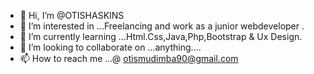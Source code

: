 - 👋 Hi, I’m @OTISHASKINS
- 👀 I’m interested in ...Freelancing and work as a junior webdeveloper .
- 🌱 I’m currently learning ...Html.Css,Java,Php,Bootstrap & Ux Design.
- 💞️ I’m looking to collaborate on ...anything....
- 📫 How to reach me ...@ otismudimba90@gmail.com 

<!---
OTISHASKINS/OTISHASKINS is a ✨ special ✨ repository because its `README.md` (this file) appears on your GitHub profile.
You can click the Preview link to take a look at your changes.
--->
